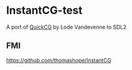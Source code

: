 # InstantCG-test

A port of [QuickCG](https://lodev.org/quickcg/) by Lode Vandevenne to SDL2

## FMI

https://github.com/thomashope/InstantCG